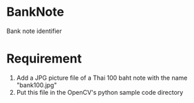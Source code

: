 # BankNote
Bank note identifier

# Requirement
1) Add a JPG picture file of a Thai 100 baht note with the name "bank100.jpg"
2) Put this file in the OpenCV's python sample code directory
